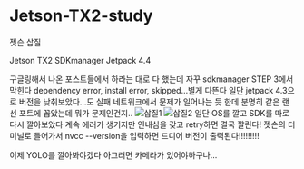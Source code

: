 # Jetson-TX2-study
젯슨 삽질



Jetson TX2
SDKmanager
Jetpack 4.4

구글링해서 나온 포스트들에서 하라는 대로 다 했는데 자꾸 sdkmanager STEP 3에서 막힌다
dependency error, install error, skipped...별게 다뜬다
일단 jetpack 4.3으로 버전을 낮춰보았다...도 실패
네트워크에서 문제가 일어나는 듯 한데 분명히 같은 랜선 포트에 꼽았는데 뭐가 문제인건지..
![삽질1](https://user-images.githubusercontent.com/50664844/87505170-2c189980-c6a3-11ea-8f16-a8dcdbc516fc.jpg)
![삽질2](https://user-images.githubusercontent.com/50664844/87505218-4ce0ef00-c6a3-11ea-8eb6-40ed716eb1cf.jpg)
일단 OS를 깔고 SDK를 따로 다시 깔아보았다
계속 에러가 생기지만 인내심을 갖고 retry하면 결국 깔린다!
젯슨의 터미널로 들어가서 nvcc --version을 입력하면 드디어 버전이 출력된다!!!!!!!!!

이제 YOLO를 깔아봐야겠다
아그러면 카메라가 있어야하구나...
